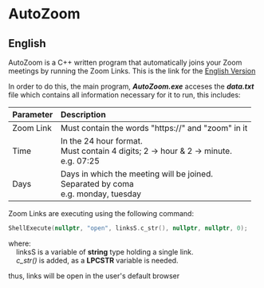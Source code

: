 # AutoZoom

## English
AutoZoom is a C++ written program that automatically joins your Zoom meetings by running the Zoom Links. This is the link for the [English Version](https://github.com/GioByte10/AutoZoom/releases/tag/English)

In order to do this, the main program, **_AutoZoom.exe_** acceses the **_data.txt_** file which contains all information necessary for it to run, this includes:

| Parameter     | Description   |
| ------------- |:--------------|
| Zoom Link     | Must contain the words "https://" and "zoom" in it                                     |
| Time          | In the 24 hour format.<br>Must contain 4 digits; 2 -> hour & 2 -> minute.<br>e.g. 07:25|
| Days          | Days in which the meeting will be joined.<br>Separated by coma<br>e.g. monday, tuesday |

Zoom Links are executing using the following command:
```c++
ShellExecute(nullptr, "open", linksS.c_str(), nullptr, nullptr, 0);
```
where:<br>
&nbsp;&nbsp;&nbsp;&nbsp;linksS is a variable of **string** type holding a single link.<br>
&nbsp;&nbsp;&nbsp;&nbsp;_c_str()_ is added, as a **LPCSTR** variable is needed.<br>


thus, links will be open in the user's default browser
